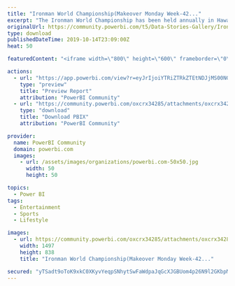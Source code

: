 ```yaml
---
title: "Ironman World Championship(Makeover Monday Week-42..."
excerpt: "The Ironman World Championship has been held annually in Hawaii since 1978. It is owned and organized by the World Triathlon Corporation. It is the"
originalUrl: https://community.powerbi.com/t5/Data-Stories-Gallery/Ironman-World-Championship-Makeover-Monday-Week-42/m-p/817973
type: download
publishedDateTime: 2019-10-14T23:09:00Z
heat: 50

featuredContent: "<iframe width=\"800\" height=\"600\" frameborder=\"0\" src=\"https://app.powerbi.com/view?r=eyJrIjoiYTRiZTRkZTEtNDJjMS00NGJhLTg3OGItZjgyNzFjZDU1ZWJhIiwidCI6IjgxNzdmMWQzLWU2NTAtNDAxNS1iNzdhLTY4MjUxODQwMzRiNyJ9\"></iframe>"

actions:
  - url: "https://app.powerbi.com/view?r=eyJrIjoiYTRiZTRkZTEtNDJjMS00NGJhLTg3OGItZjgyNzFjZDU1ZWJhIiwidCI6IjgxNzdmMWQzLWU2NTAtNDAxNS1iNzdhLTY4MjUxODQwMzRiNyJ9"
    type: "preview"
    title: "Preview Report"
    attribution: "PowerBI Community"
  - url: "https://community.powerbi.com/oxcrx34285/attachments/oxcrx34285/DataStoriesGallery/3065/2/Ironman%20World%20Championship.pbix"
    type: "download"
    title: "Download PBIX"
    attribution: "PowerBI Community"

provider:
  name: PowerBI Community
  domain: powerbi.com
  images:
    - url: /assets/images/organizations/powerbi.com-50x50.jpg
      width: 50
      height: 50

topics:
  - Power BI
tags:
  - Entertainment
  - Sports
  - Lifestyle

images:
  - url: https://community.powerbi.com/oxcrx34285/attachments/oxcrx34285/DataStoriesGallery/3065/1/Screenshot%20(74).png
    width: 1497
    height: 838
    title: "Ironman World Championship(Makeover Monday Week-42..."

secured: "yTSadt9oToK9xkC0XKyvYeqpSNhytSwFaWdpaJqGcXJGBUom4p26N9l2GKbpMWxmc5Z5ZotJEpv6e9RnFcLsiJkK1XIYiUqJLAKUejQ8FHHQcCS1ZOc+Y8OobUz8i4DcZqvA0gmU3gwqZh5r/aTpGXRrPKx8k/Mxg/gbZ5LDLaIo6ps+2K8uIjpJ+UIZ0uT2kappj+0eFUOWJX6ds82s/C0R5lfwwNrn08XMD04iiKiD++QpdOKJCKDQdlBpTeT2O/18G6NIo8J9MqvVzj5/2o5nataUPjO2JJPy/dFhyJ10t6J4sgF5P9M9CuIvj+h/Qe5ndU74762TNwAgHmBG7nfPS6sxxys9JgNOtxgbuET3rZDzBuUH/lpD0rxR1awEiPD58NXB/6fCQwAFLwDSZg==;5GyyG72NPdRbJ160vqkvYg=="
---
```


